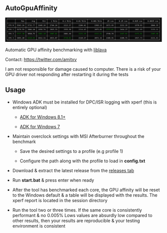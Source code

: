 ## AutoGpuAffinity

<img src="./img/exampleoutput.png" width="1000"> 

Automatic GPU affinity benchmarking with [liblava](https://github.com/liblava/liblava)

Contact: https://twitter.com/amitxv

I am not responsible for damage caused to computer. There is a risk of your GPU driver not responding after restarting it during the tests

## Usage

- Windows ADK must be installed for DPC/ISR logging with xperf (this is entirely optional)

    - [ADK for Windows 8.1+](https://docs.microsoft.com/en-us/windows-hardware/get-started/adk-install)
    
    - [ADK for Windows 7](http://download.microsoft.com/download/A/6/A/A6AC035D-DA3F-4F0C-ADA4-37C8E5D34E3D/setup/WinSDKPerformanceToolKit_amd64/wpt_x64.msi)

- Maintain overclock settings with MSI Afterburner throughout the benchmark

    - Save the desired settings to a profile (e.g profile 1)

    - Configure the path along with the profile to load in **config.txt**
    
- Download & extract the latest release from the [releases tab](https://github.com/amitxv/AutoGpuAffinity/releases)

- Run **start.bat** & press enter when ready

- After the tool has benchmarked each core, the GPU affinity will be reset to the Windows default & a table will be displayed with the results. The xperf report is located in the session directory

- Run the tool two or three times. If the same core is consistently performant & no 0.005% Lows values are absurdly low compared to other results, then your results are reproducible & your testing environment is consistent


